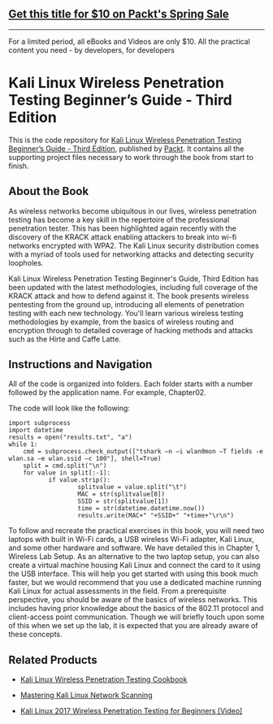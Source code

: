 ## [Get this title for $10 on Packt's Spring Sale](https://www.packt.com/B01612?utm_source=github&utm_medium=packt-github-repo&utm_campaign=spring_10_dollar_2022)
-----
For a limited period, all eBooks and Videos are only $10. All the practical content you need \- by developers, for developers

# Kali Linux Wireless Penetration Testing Beginner’s Guide - Third Edition
This is the code repository for [Kali Linux Wireless Penetration Testing Beginner’s Guide - Third Edition](https://www.packtpub.com/networking-and-servers/kali-linux-wireless-penetration-testing-beginner’s-guide-third-edition?utm_source=github&utm_medium=repository&utm_campaign=9781788831925), published by [Packt](https://www.packtpub.com/?utm_source=github). It contains all the supporting project files necessary to work through the book from start to finish.
## About the Book
As wireless networks become ubiquitous in our lives, wireless penetration testing has become a key skill in the repertoire of the professional penetration tester. This has been highlighted again recently with the discovery of the KRACK attack enabling attackers to break into wi-fi networks encrypted with WPA2. The Kali Linux security distribution comes with a myriad of tools used for networking attacks and detecting security loopholes.

Kali Linux Wireless Penetration Testing Beginner's Guide, Third Edition has been updated with the latest methodologies, including full coverage of the KRACK attack and how to defend against it. The book presents wireless pentesting from the ground up, introducing all elements of penetration testing with each new technology. You'll learn various wireless testing methodologies by example, from the basics of wireless routing and encryption through to detailed coverage of hacking methods and attacks such as the Hirte and Caffe Latte.
## Instructions and Navigation
All of the code is organized into folders. Each folder starts with a number followed by the application name. For example, Chapter02.



The code will look like the following:
```
import subprocess
import datetime
results = open("results.txt", "a")
while 1:
    cmd = subprocess.check_output(["tshark –n –i wlan0mon –T fields -e wlan.sa –e wlan.ssid –c 100"], shell=True)
    split = cmd.split("\n")
    for value in split[:-1]:
           if value.strip():
                   splitvalue = value.split("\t")
                   MAC = str(splitvalue[0])
                   SSID = str(splitvalue[1])
                   time = str(datetime.datetime.now())
                   results.write(MAC+" "+SSID+" "+time+"\r\n")

```

To follow and recreate the practical exercises in this book, you will need two laptops with built in Wi-Fi cards, a USB wireless Wi-Fi adapter, Kali Linux, and some other hardware and software. We have detailed this in Chapter 1, Wireless Lab Setup.
As an alternative to the two laptop setup, you can also create a virtual machine housing Kali Linux and connect the card to it using the USB interface. This will help you get started with using this book much faster, but we would recommend that you use a dedicated machine running Kali Linux for actual assessments in the field.
From a prerequisite perspective, you should be aware of the basics of wireless networks. This includes having prior knowledge about the basics of the 802.11 protocol and client-access point communication. Though we will briefly touch upon some of this when we set up the lab, it is expected that you are already aware of these concepts.


## Related Products
* [Kali Linux Wireless Penetration Testing Cookbook](https://www.packtpub.com/networking-and-servers/kali-linux-wireless-penetration-testing-cookbook?utm_source=github&utm_medium=repository&utm_campaign=9781783554089)

* [Mastering Kali Linux Network Scanning](https://www.packtpub.com/networking-and-servers/mastering-kali-linux-network-scanning?utm_source=github&utm_medium=repository&utm_campaign=9781788473323)

* [Kali Linux 2017 Wireless Penetration Testing for Beginners [Video]](https://www.packtpub.com/networking-and-servers/kali-linux-2017-wireless-penetration-testing-beginners-video?utm_source=github&utm_medium=repository&utm_campaign=9781788394055)

